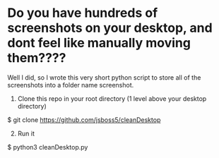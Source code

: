 # Do you have hundreds of screenshots on your desktop, and dont feel like manually moving them????
Well I did, so I wrote this very short python script to store all of the screenshots into a folder name screenshot. 

1. Clone this repo in your root directory (1 level above your desktop directory)

$ git clone https://github.com/jsboss5/cleanDesktop

2. Run it

$ python3 cleanDesktop.py


